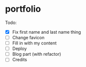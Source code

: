 # portfolio

Todo:
- [x] Fix first name and last name thing
- [ ] Change favicon
- [ ] Fill in with my content
- [ ] Deploy
- [ ] Blog part (with refactor)
- [ ] Credits